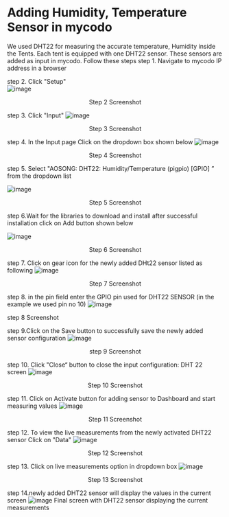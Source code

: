# Adding Humidity, Temperature Sensor in mycodo 


We used DHT22 for measuring the accurate temperature, Humidity inside the Tents. Each tent is equipped with one DHT22 sensor. These sensors are added as input in mycodo.
Follow these steps
step 1.	Navigate to mycodo IP address in a browser 

step 2.	 Click "Setup"		
           ![image](https://user-images.githubusercontent.com/121457303/213937776-ed320136-737b-45df-85fd-8d70a0584919.png)
  	<p align="center">Step 2 Screenshot </p>
step 3. 
	Click "Input"
     	![image](https://user-images.githubusercontent.com/121457303/213938429-ad93e30a-d068-4be3-a48c-4d05cb7accea.png)
           <p align="center">Step 3 Screenshot </p>

step 4.	In the Input page Click on the dropdown box shown below
![image](https://user-images.githubusercontent.com/121457303/213938447-432461f2-8f53-4058-8463-b3dd5c68ca8d.png)
 <p align="center">Step 4 Screenshot </p>

step 5. Select "AOSONG: DHT22: Humidity/Temperature (pigpio) [GPIO] ” from the dropdown list 
 
 ![image](https://user-images.githubusercontent.com/121457303/213938499-81d29e35-28fd-407f-991d-3d543c2ddc3d.png)
 <p align="center">Step 5 Screenshot </p>
 
step 6.Wait for the libraries to download and install after successful installation click on Add button shown below

![image](https://user-images.githubusercontent.com/121457303/213938532-0555223a-ce03-4a62-b167-dd9207140a89.png)
  <p align="center">Step 6 Screenshot </p>
  
  
step 7. Click on gear icon for the newly added DHt22 sensor listed as following
![image](https://user-images.githubusercontent.com/121457303/213938570-d0ee42f6-e915-4cd7-91af-7a42a318d480.png)
<p align="center">Step 7 Screenshot </p>


step 8.	in the pin field enter the GPIO pin used for DHT22 SENSOR (in the example we used pin no 10)
![image](https://user-images.githubusercontent.com/121457303/213938599-f50c79e2-f2ab-4de7-a587-5e4fe6115b2a.png)
<p align=center“> step 8 Screenshot </p>


step 9.Click on the Save button to successfully save the newly added sensor configuration
![image](https://user-images.githubusercontent.com/121457303/213938738-b1447619-e034-4503-92d9-bbf4a3431e34.png)
 <p align="center"> step 9 Screenshot </p>


step 10. Click "Close“ button to close the input configuration: DHT 22 screen
![image](https://user-images.githubusercontent.com/121457303/213938852-3783bb53-9a61-4919-949f-7222ffa454b0.png)
 <p align="center">  Step  10 Screenshot </p>


step 11. Click on Activate button for adding sensor to Dashboard and start measuring values
![image](https://user-images.githubusercontent.com/121457303/213938887-2c3c6ac5-dcc4-4f5a-9629-4bfc2d40fb4e.png)
<p align="center">  Step  11 Screenshot </p>


step 12. To view the live measurements from the newly activated DHT22  sensor Click on "Data"
![image](https://user-images.githubusercontent.com/121457303/213938959-209758a5-4dd0-408f-9526-a2a7a8e6cfa0.png)
<p align="center">  Step  12 Screenshot </p>


step 13. Click on live measurements option in dropdown box
![image](https://user-images.githubusercontent.com/121457303/213938985-f6b9b704-04d5-425d-861d-9d96aee3f527.png)
<p align="center">  Step  13 Screenshot </p>


step 14.newly added DHT22 sensor will display the values in the current screen
![image](https://user-images.githubusercontent.com/121457303/213939012-15e21206-076d-4331-bafb-eb0ca70de936.png)
Final screen with DHT22 sensor displaying the current measurements
